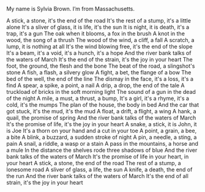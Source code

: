 My name is Sylvia Brown.
I’m from Massachusetts.

A stick, a stone, it's the end of the road
It's the rest of a stump, it's a little alone
It's a sliver of glass, it is life, it's the sun
It is night, it is death, it's a trap, it's a gun
The oak when it blooms, a fox in the brush
A knot in the wood, the song of a thrush
The wood of the wind, a cliff, a fall
A scratch, a lump, it is nothing at all
It's the wind blowing free, it's the end of the slope
It's a beam, it's a void, it's a hunch, it's a hope
And the river bank talks of the waters of March
It's the end of the strain, it's the joy in your heart
The foot, the ground, the flesh and the bone
The beat of the road, a slingshot's stone
A fish, a flash, a silvery glow
A fight, a bet, the flange of a bow
The bed of the well, the end of the line
The dismay in the face, it's a loss, it's a find
A spear, a spike, a point, a nail
A drip, a drop, the end of the tale
A truckload of bricks in the soft morning light
The sound of a gun in the dead of the night
A mile, a must, a thrust, a bump,
It's a girl, it's a rhyme, it's a cold, it's the mumps
The plan of the house, the body in bed
And the car that got stuck, it's the mud, it's the mud
A float, a drift, a flight, a wing
A hank, a quail, the promise of spring
And the river bank talks of the waters of March
It's the promise of life, it's the joy in your heart
A snake, a stick, it is John, it is Joe
It's a thorn on your hand and a cut in your toe
A point, a grain, a bee, a bite
A blink, a buzzard, a sudden stroke of night
A pin, a needle, a sting, a pain
A snail, a riddle, a wasp or a stain
A pass in the mountains, a horse and a mule
In the distance the shelves rode three shadows of blue
And the river bank talks of the waters of March
It's the promise of life in your heart, in your heart
A stick, a stone, the end of the road
The rest of a stump, a lonesome road
A sliver of glass, a life, the sun
A knife, a death, the end of the run
And the river bank talks of the waters of March
It's the end of all strain, it's the joy in your heart